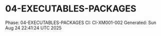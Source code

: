# 04-EXECUTABLES-PACKAGES
Phase: 04-EXECUTABLES-PACKAGES
CI: CI-XM001-002
Generated: Sun Aug 24 22:41:24 UTC 2025
